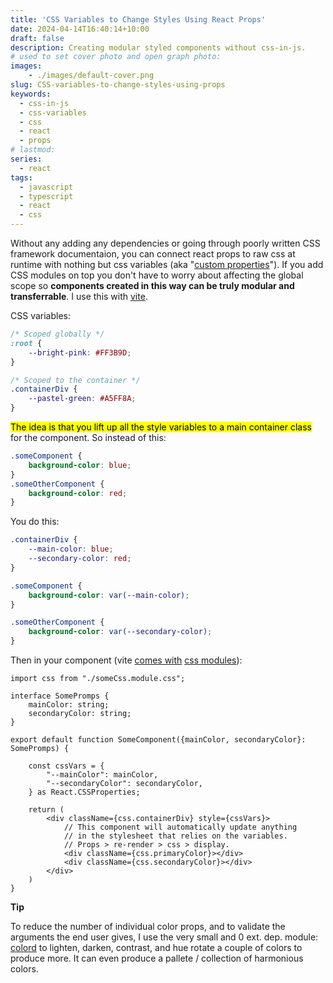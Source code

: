 ```yaml
---
title: 'CSS Variables to Change Styles Using React Props'
date: 2024-04-14T16:40:14+10:00
draft: false
description: Creating modular styled components without css-in-js.
# used to set cover photo and open graph photo:
images: 
    - ./images/default-cover.png
slug: CSS-variables-to-change-styles-using-props
keywords:
  - css-in-js
  - css-variables
  - css
  - react
  - props  
# lastmod: 
series:
  - react
tags: 
  - javascript
  - typescript
  - react
  - css 
---
```




Without any adding any dependencies or going through poorly written CSS framework documentaion, you can connect react props to raw css at runtime with nothing but css variables (aka "[custom properties](https://developer.mozilla.org/en-US/docs/Web/CSS/Using_CSS_custom_properties)"). If you add CSS modules on top you don't have to worry about affecting the global scope so **components created in this way can be truly modular and transferrable**. I use this with [vite](https://vitejs.dev/). 

CSS variables:

```css
/* Scoped globally */
:root {
    --bright-pink: #FF3B9D;
}

/* Scoped to the container */
.containerDiv {
    --pastel-green: #A5FF8A;
}
```

<mark>The idea is that you lift up all the style variables to a main container class</mark> for the component. So instead of this:

```css
.someComponent {
    background-color: blue;
}
.someOtherComponent {
    background-color: red;
}
```

You do this:

```css
.containerDiv {
    --main-color: blue;
    --secondary-color: red;
}

.someComponent {
    background-color: var(--main-color);
}

.someOtherComponent {
    background-color: var(--secondary-color);
}
```



Then in your component (vite [comes with](https://vitejs.dev/guide/features.html#css-modules) [css modules](https://github.com/css-modules/css-modules)):

```tsx
import css from "./someCss.module.css";

interface SomePromps { 
    mainColor: string;
    secondaryColor: string;
}

export default function SomeComponent({mainColor, secondaryColor}: SomePromps) {
    
    const cssVars = {
        "--mainColor": mainColor,
        "--secondaryColor": secondaryColor,
    } as React.CSSProperties;
	
    return (
        <div className={css.containerDiv} style={cssVars}>
            // This component will automatically update anything
            // in the stylesheet that relies on the variables.
            // Props > re-render > css > display.
            <div className={css.primaryColor}></div>
            <div className={css.secondaryColor}></div>
        </div>
    )
}
```



**Tip**

To reduce the number of individual color props, and to validate the arguments the end user gives, I use  the very small and 0 ext. dep. module: [colord](https://github.com/omgovich/colord) to lighten, darken, contrast, and hue rotate a couple of colors to produce more. It can even produce a pallete / collection of harmonious colors.



